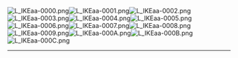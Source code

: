 ![L_IKEaa-0000.png](https://raw.githubusercontent.com/Klokinator/FE-Repo/main/Portrait%20Repository/FE09%20Mugs%20(Path%20of%20Radiance)/FE9%20Vanilla%20Mugs%20(Ingame%20Rips)/Ike%204/L_IKEaa-0000.png "L_IKEaa-0000.png")![L_IKEaa-0001.png](https://raw.githubusercontent.com/Klokinator/FE-Repo/main/Portrait%20Repository/FE09%20Mugs%20(Path%20of%20Radiance)/FE9%20Vanilla%20Mugs%20(Ingame%20Rips)/Ike%204/L_IKEaa-0001.png "L_IKEaa-0001.png")![L_IKEaa-0002.png](https://raw.githubusercontent.com/Klokinator/FE-Repo/main/Portrait%20Repository/FE09%20Mugs%20(Path%20of%20Radiance)/FE9%20Vanilla%20Mugs%20(Ingame%20Rips)/Ike%204/L_IKEaa-0002.png "L_IKEaa-0002.png")![L_IKEaa-0003.png](https://raw.githubusercontent.com/Klokinator/FE-Repo/main/Portrait%20Repository/FE09%20Mugs%20(Path%20of%20Radiance)/FE9%20Vanilla%20Mugs%20(Ingame%20Rips)/Ike%204/L_IKEaa-0003.png "L_IKEaa-0003.png")![L_IKEaa-0004.png](https://raw.githubusercontent.com/Klokinator/FE-Repo/main/Portrait%20Repository/FE09%20Mugs%20(Path%20of%20Radiance)/FE9%20Vanilla%20Mugs%20(Ingame%20Rips)/Ike%204/L_IKEaa-0004.png "L_IKEaa-0004.png")![L_IKEaa-0005.png](https://raw.githubusercontent.com/Klokinator/FE-Repo/main/Portrait%20Repository/FE09%20Mugs%20(Path%20of%20Radiance)/FE9%20Vanilla%20Mugs%20(Ingame%20Rips)/Ike%204/L_IKEaa-0005.png "L_IKEaa-0005.png")![L_IKEaa-0006.png](https://raw.githubusercontent.com/Klokinator/FE-Repo/main/Portrait%20Repository/FE09%20Mugs%20(Path%20of%20Radiance)/FE9%20Vanilla%20Mugs%20(Ingame%20Rips)/Ike%204/L_IKEaa-0006.png "L_IKEaa-0006.png")![L_IKEaa-0007.png](https://raw.githubusercontent.com/Klokinator/FE-Repo/main/Portrait%20Repository/FE09%20Mugs%20(Path%20of%20Radiance)/FE9%20Vanilla%20Mugs%20(Ingame%20Rips)/Ike%204/L_IKEaa-0007.png "L_IKEaa-0007.png")![L_IKEaa-0008.png](https://raw.githubusercontent.com/Klokinator/FE-Repo/main/Portrait%20Repository/FE09%20Mugs%20(Path%20of%20Radiance)/FE9%20Vanilla%20Mugs%20(Ingame%20Rips)/Ike%204/L_IKEaa-0008.png "L_IKEaa-0008.png")![L_IKEaa-0009.png](https://raw.githubusercontent.com/Klokinator/FE-Repo/main/Portrait%20Repository/FE09%20Mugs%20(Path%20of%20Radiance)/FE9%20Vanilla%20Mugs%20(Ingame%20Rips)/Ike%204/L_IKEaa-0009.png "L_IKEaa-0009.png")![L_IKEaa-000A.png](https://raw.githubusercontent.com/Klokinator/FE-Repo/main/Portrait%20Repository/FE09%20Mugs%20(Path%20of%20Radiance)/FE9%20Vanilla%20Mugs%20(Ingame%20Rips)/Ike%204/L_IKEaa-000A.png "L_IKEaa-000A.png")![L_IKEaa-000B.png](https://raw.githubusercontent.com/Klokinator/FE-Repo/main/Portrait%20Repository/FE09%20Mugs%20(Path%20of%20Radiance)/FE9%20Vanilla%20Mugs%20(Ingame%20Rips)/Ike%204/L_IKEaa-000B.png "L_IKEaa-000B.png")![L_IKEaa-000C.png](https://raw.githubusercontent.com/Klokinator/FE-Repo/main/Portrait%20Repository/FE09%20Mugs%20(Path%20of%20Radiance)/FE9%20Vanilla%20Mugs%20(Ingame%20Rips)/Ike%204/L_IKEaa-000C.png "L_IKEaa-000C.png")



----

